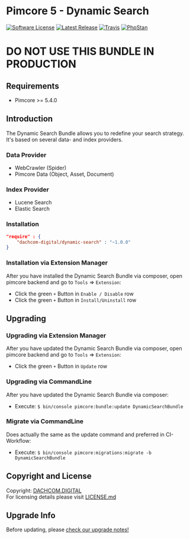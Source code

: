 # Pimcore 5 - Dynamic Search

[![Software License](https://img.shields.io/badge/license-GPLv3-brightgreen.svg?style=flat-square)](LICENSE.md)
[![Latest Release](https://img.shields.io/packagist/v/dachcom-digital/dynamic-search.svg?style=flat-square)](https://packagist.org/packages/dachcom-digital/dynamic-search)
[![Travis](https://img.shields.io/travis/com/dachcom-digital/pimcore-dynamic-search/master.svg?style=flat-square)](https://travis-ci.com/dachcom-digital/pimcore-dynamic-search)
[![PhpStan](https://img.shields.io/badge/PHPStan-level%202-brightgreen.svg?style=flat-square)](#)

# DO NOT USE THIS BUNDLE IN PRODUCTION


## Requirements
* Pimcore >= 5.4.0

## Introduction
The Dynamic Search Bundle allows you to redefine your search strategy. It's based on several data- and index providers.

### Data Provider
- WebCrawler (Spider)
- Pimcore Data (Object, Asset, Document)

### Index Provider
- Lucene Search
- Elastic Search

### Installation  

```json
"require" : {
    "dachcom-digital/dynamic-search" : "~1.0.0"
}
```

### Installation via Extension Manager
After you have installed the Dynamic Search Bundle via composer, open pimcore backend and go to `Tools` => `Extension`:
- Click the green `+` Button in `Enable / Disable` row
- Click the green `+` Button in `Install/Uninstall` row

## Upgrading

### Upgrading via Extension Manager
After you have updated the Dynamic Search Bundle via composer, open pimcore backend and go to `Tools` => `Extension`:
- Click the green `+` Button in `Update` row

### Upgrading via CommandLine
After you have updated the Dynamic Search Bundle via composer:
- Execute: `$ bin/console pimcore:bundle:update DynamicSearchBundle`

### Migrate via CommandLine
Does actually the same as the update command and preferred in CI-Workflow:
- Execute: `$ bin/console pimcore:migrations:migrate -b DynamicSearchBundle`

## Copyright and License
Copyright: [DACHCOM.DIGITAL](http://dachcom-digital.com)  
For licensing details please visit [LICENSE.md](LICENSE.md)

## Upgrade Info
Before updating, please [check our upgrade notes!](UPGRADE.md)  
